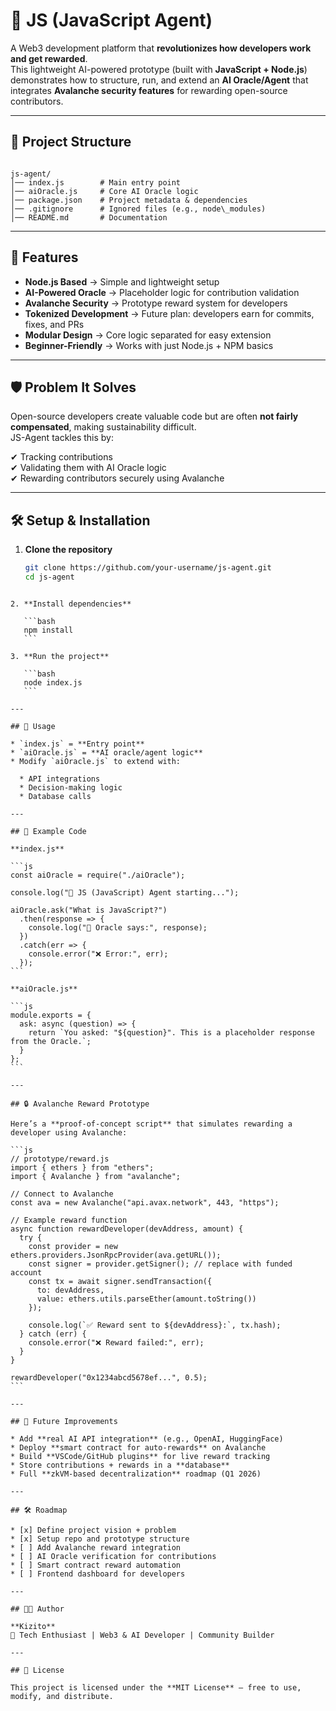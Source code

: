 # 🤖 JS (JavaScript Agent)  

A Web3 development platform that **revolutionizes how developers work and get rewarded**.  
This lightweight AI-powered prototype (built with **JavaScript + Node.js**) demonstrates how to structure, run, and extend an **AI Oracle/Agent** that integrates **Avalanche security features** for rewarding open-source contributors.  

---

## 📌 Project Structure  

```

js-agent/
│── index.js        # Main entry point
│── aiOracle.js     # Core AI Oracle logic
│── package.json    # Project metadata & dependencies
│── .gitignore      # Ignored files (e.g., node\_modules)
│── README.md       # Documentation

````

---

## 🚀 Features  

- **Node.js Based** → Simple and lightweight setup  
- **AI-Powered Oracle** → Placeholder logic for contribution validation  
- **Avalanche Security** → Prototype reward system for developers  
- **Tokenized Development** → Future plan: developers earn for commits, fixes, and PRs  
- **Modular Design** → Core logic separated for easy extension  
- **Beginner-Friendly** → Works with just Node.js + NPM basics  

---

## 🛡 Problem It Solves  

Open-source developers create valuable code but are often **not fairly compensated**, making sustainability difficult.  
JS-Agent tackles this by:  

✔ Tracking contributions  
✔ Validating them with AI Oracle logic  
✔ Rewarding contributors securely using Avalanche  

---

## 🛠️ Setup & Installation  

1. **Clone the repository**
   ```bash
   git clone https://github.com/your-username/js-agent.git
   cd js-agent
````

2. **Install dependencies**

   ```bash
   npm install
   ```

3. **Run the project**

   ```bash
   node index.js
   ```

---

## 📜 Usage

* `index.js` = **Entry point**
* `aiOracle.js` = **AI oracle/agent logic**
* Modify `aiOracle.js` to extend with:

  * API integrations
  * Decision-making logic
  * Database calls

---

## 📂 Example Code

**index.js**

```js
const aiOracle = require("./aiOracle");

console.log("🚀 JS (JavaScript) Agent starting...");

aiOracle.ask("What is JavaScript?")
  .then(response => {
    console.log("🧠 Oracle says:", response);
  })
  .catch(err => {
    console.error("❌ Error:", err);
  });
```

**aiOracle.js**

```js
module.exports = {
  ask: async (question) => {
    return `You asked: "${question}". This is a placeholder response from the Oracle.`;
  }
};
```

---

## 🔒 Avalanche Reward Prototype

Here’s a **proof-of-concept script** that simulates rewarding a developer using Avalanche:

```js
// prototype/reward.js
import { ethers } from "ethers";
import { Avalanche } from "avalanche";

// Connect to Avalanche
const ava = new Avalanche("api.avax.network", 443, "https");

// Example reward function
async function rewardDeveloper(devAddress, amount) {
  try {
    const provider = new ethers.providers.JsonRpcProvider(ava.getURL());
    const signer = provider.getSigner(); // replace with funded account
    const tx = await signer.sendTransaction({
      to: devAddress,
      value: ethers.utils.parseEther(amount.toString())
    });

    console.log(`✅ Reward sent to ${devAddress}:`, tx.hash);
  } catch (err) {
    console.error("❌ Reward failed:", err);
  }
}

rewardDeveloper("0x1234abcd5678ef...", 0.5);
```

---

## 📖 Future Improvements

* Add **real AI API integration** (e.g., OpenAI, HuggingFace)
* Deploy **smart contract for auto-rewards** on Avalanche
* Build **VSCode/GitHub plugins** for live reward tracking
* Store contributions + rewards in a **database**
* Full **zkVM-based decentralization** roadmap (Q1 2026)

---

## 🛠 Roadmap

* [x] Define project vision + problem
* [x] Setup repo and prototype structure
* [ ] Add Avalanche reward integration
* [ ] AI Oracle verification for contributions
* [ ] Smart contract reward automation
* [ ] Frontend dashboard for developers

---

## 👨‍💻 Author

**Kizito**
🔗 Tech Enthusiast | Web3 & AI Developer | Community Builder

---

## 📝 License

This project is licensed under the **MIT License** – free to use, modify, and distribute.


